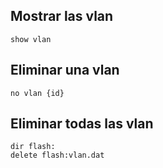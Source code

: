 ## Mostrar las vlan

```
show vlan
```

## Eliminar una vlan

```
no vlan {id}
```

## Eliminar todas las vlan

```
dir flash:
delete flash:vlan.dat
```


